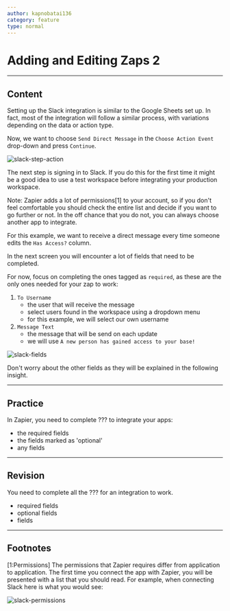 ```yaml
---
author: kapnobatai136
category: feature
type: normal
---
```


# Adding and Editing Zaps 2


---

## Content

Setting up the Slack integration is similar to the Google Sheets set up. In fact, most of the integration will follow a similar process, with variations depending on the data or action type.

Now, we want to choose `Send Direct Message` in the `Choose Action Event` drop-down and press `Continue`.

![slack-step-action](https://img.enkipro.com/619c966ae7c39a4a5e0b4ea6a1717e84.png)

The next step is signing in to Slack. If you do this for the first time it might be a good idea to use a test workspace before integrating your production workspace.

Note: Zapier adds a lot of permissions[1] to your account, so if you don't feel comfortable you should check the entire list and decide if you want to go further or not. In the off chance that you do not, you can always choose another app to integrate.

For this example, we want to receive a direct message every time someone edits the `Has Access?` column.

In the next screen you will encounter a lot of fields that need to be completed. 

For now, focus on completing the ones tagged as `required`, as these are the only ones needed for your zap to work:

1. `To Username`
   - the user that will receive the message
   - select users found in the workspace using a dropdown menu
   - for this example, we will select our own username
2. `Message Text`
   - the message that will be send on each update
   - we will use `A new person has gained access to your base!`

![slack-fields](https://img.enkipro.com/146b9912b46841a8be332a458a218f07.png)

Don't worry about the other fields as they will be explained in the following insight.


---

## Practice

In Zapier, you need to complete ??? to integrate your apps:

- the required fields
- the fields marked as 'optional'
- any fields


---

## Revision

You need to complete all the ??? for an integration to work.

- required fields
- optional fields
- fields


---

## Footnotes

[1:Permissions]
The permissions that Zapier requires differ from application to application. The first time you connect the app with Zapier, you will be presented with a list that you should read. For example, when connecting Slack here is what you would see:

![slack-permissions](https://img.enkipro.com/5171518b61af8ec2f0a9deca27436351.png)
